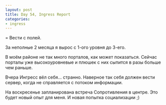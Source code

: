 ```yaml
---
layout: post
title: Day 54, Ingress Report
categories:
- ingress
---
```

= Вести с полей.

За неполные 2 месяца я вырос с 1-ого уровня до 3-его. 

В моём районе не так много порталов, как может показаться. Сейчас порталы уже высокоуровневые и плюшек с них сыпится в разы больше чем раньше.

Вчера Ингресс вёл себя... странно. Наверное так себя должен вести сервер, когда не справляется с потоком информации.

На воскресенье запланирована встреча Сопротивления в центре. Это будет новый опыт для меня. И новая попытка социализации ;)
